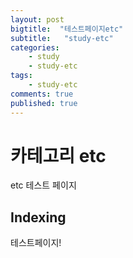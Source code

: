 ```yaml
---
layout: post
bigtitle:  "테스트페이지etc"
subtitle:   "study-etc"
categories:
    - study
    - study-etc
tags:
    - study-etc
comments: true
published: true
---
```

# 카테고리 etc

etc 테스트 페이지

## Indexing

테스트페이지!
